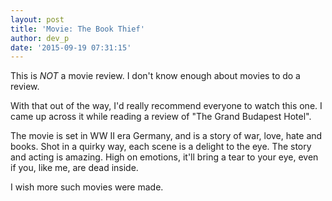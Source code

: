 ```yaml
---
layout: post
title: 'Movie: The Book Thief'
author: dev_p
date: '2015-09-19 07:31:15'
---
```


This is *NOT* a movie review. I don't know enough about movies to do a review.

With that out of the way, I'd really recommend everyone to watch this one. I came up across it while reading a review of "The Grand Budapest Hotel".

The movie is set in WW II era Germany, and is a story of war, love, hate and books. Shot in a quirky way, each scene is a delight to the eye. The story and acting is amazing. High on emotions, it'll bring  a tear to your eye, even if you, like me, are dead inside.

I wish more such movies were made.
